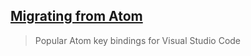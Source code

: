 ## [Migrating from Atom](https://marketplace.visualstudio.com/items?itemName=ms-vscode.atom-keybindings)

> Popular Atom key bindings for Visual Studio Code